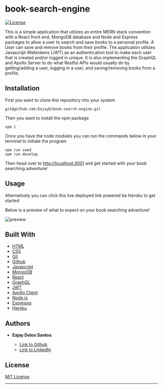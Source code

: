 # book-search-engine

[![License](https://img.shields.io/badge/license-MIT-blue)](https://opensource.org/licenses/MIT)

This is a simple application that utilizes an entire MERN stack convention with a React front end, MongoDB database and Node and Express packages to allow a user to search and save books to a personal profile. A User can save and remove books from their profile. The application utilizes Javascript Webtokens (JWT) as an authentication tool to make each user that is created and/or logged in unique. It is also implementing the GraphQL and Apollo Server to do what Restful APIs would usually do by getting/adding a user, logging in a user, and saving/removing books from a profile.


## Installation

 First you want to clone this repository into your system

  ```
 git@github.com:EajayD/book-search-engine.git
  ```

  Then you want to install the npm package 

  ```
  npm i 
  ```

  Once you have the node modules you can run the commands below in your terminal to initiate the program

  ```
  npm run seed
  npm run develop
  ```

  Then head over to <a href = "http://localhost:3001">http://localhost:3001</a> and get started with your book searching adventure!

## Usage

Alternatively you can click this live deployed link powered be Heroku to get started

<a href ="#"></a>

Below is a preview of what to expect on your book searching adventure!

<img src="./public/Screenshot.png" alt="preview">

## Built With

* [HTML](https://developer.mozilla.org/en-US/docs/Web/HTML)
* [CSS](https://developer.mozilla.org/en-US/docs/Web/CSS)
* [Git](https://git-scm.com/about)
* [Github](https://github.com/)
* [Javascript](https://developer.mozilla.org/en-US/docs/Web/JavaScript)
* [MongoDB](https://www.mongodb.com/)
* [React](https://reactjs.org/)
* [GraphQL](https://graphql.org/)
* [JWT](https://jwt.io/)
* [Apollo Client](https://www.apollographql.com/docs/react/)
* [Node.js](https://nodejs.org/en/docs/)
* [Expressjs](https://www.npmjs.com/package/express)
* [Heroku](https://devcenter.heroku.com/)


## Authors

* **Eajay Delos Santos** 

    - [Link to Github](https://github.com/EajayD)
    - [Link to LinkedIn](https://www.linkedin.com/in/eajay-delos-santos-912950214/)

## License
  
 [MIT License](https://opensource.org/licenses/MIT)
  
  ---
